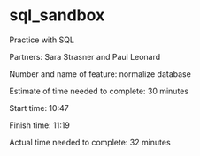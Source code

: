 # sql_sandbox
Practice with SQL

Partners:  Sara Strasner and Paul Leonard



Number and name of feature: normalize database

Estimate of time needed to complete: 30 minutes

Start time: 10:47

Finish time: 11:19

Actual time needed to complete: 32 minutes